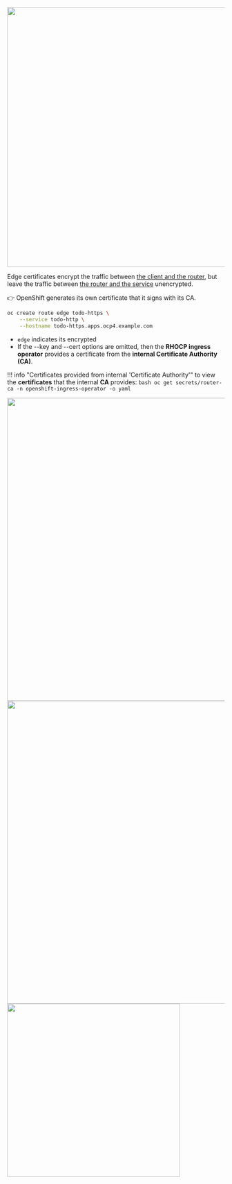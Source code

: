 <img src="../imgs/ocp-edge.png" width="600" />

Edge certificates encrypt the traffic between <ins>the client and the router</ins>, but leave the traffic between <ins>the router and the service</ins> unencrypted. 

👉 OpenShift generates its own certificate that it signs with its CA.

```bash
oc create route edge todo-https \
    --service todo-http \
    --hostname todo-https.apps.ocp4.example.com
```

- `edge` indicates its encrypted
- If the --key and --cert options are omitted, then the **RHOCP ingress operator** provides a certificate from the **internal Certificate Authority (CA)**.



!!! info "Certificates provided from internal 'Certificate Authority'"
    to view the **certificates** that the internal **CA** provides:
    ```bash
    oc get secrets/router-ca -n openshift-ingress-operator -o yaml
    ```


<img src="../imgs/network-ingress-edge-padlock.png" width=700 />
<img src="../imgs/network-ingress-edge-more.png" width=700 />
<img src="../imgs/network-ingress-edge-page-info.png" width=400 />